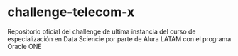 # challenge-telecom-x
Repositorio oficial del challenge de ultima instancia del curso de especialización en Data Sciencie por parte de Alura LATAM con el programa Oracle ONE
